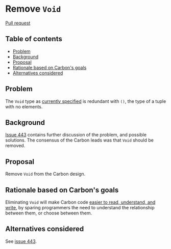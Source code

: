 # Remove `Void`

<!--
Part of the Carbon Language project, under the Apache License v2.0 with LLVM
Exceptions. See /LICENSE for license information.
SPDX-License-Identifier: Apache-2.0 WITH LLVM-exception
-->

[Pull request](https://github.com/carbon-language/carbon-lang/pull/540)

<!-- toc -->

## Table of contents

-   [Problem](#problem)
-   [Background](#background)
-   [Proposal](#proposal)
-   [Rationale based on Carbon's goals](#rationale-based-on-carbons-goals)
-   [Alternatives considered](#alternatives-considered)

<!-- tocstop -->

## Problem

The `Void` type as
[currently specified](https://github.com/carbon-language/carbon-lang/blob/4bf396b8f6e7f5289c170c5ad9dda64c5c680d4a/docs/design/README.md#primitive-types)
is redundant with `()`, the type of a tuple with no elements.

## Background

[Issue 443](https://github.com/carbon-language/carbon-lang/issues/443) contains
further discussion of the problem, and possible solutions. The consensus of the
Carbon leads was that `Void` should be removed.

## Proposal

Remove `Void` from the Carbon design.

## Rationale based on Carbon's goals

Eliminating `Void` will make Carbon code
[easier to read, understand, and write](https://carbon-lang.dev/docs/project/goals.html#code-that-is-easy-to-read-understand-and-write),
by sparing programmers the need to understand the relationship between them, or
choose between them.

## Alternatives considered

See [issue 443](https://github.com/carbon-language/carbon-lang/issues/443).
